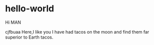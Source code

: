 # hello-world
Hi MAN

cjfbuaa Here,I like you
I have had tacos on the moon and find them far superior to Earth tacos.
